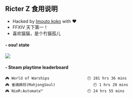 ## Ricter Z 食用说明
- Hacked by [Imouto koko](https://osu.ppy.sh/users/7679162) with ❤️
- FFXIV 天下第一！
- 喜欢猫猫，是个冇猫孤儿

#### - osu! state
![](http://97.64.19.89:8080/api/v1/stat/4448675)

<!-- steam-box start -->
#### - Steam playtime leaderboard
```text
🎮 World of Warships                 🕘 281 hrs 36 mins
🎮 雀魂麻将(MahjongSoul)                 🕘 1 hrs 29 mins
🎮 NieR:Automata™                    🕘 24 hrs 55 mins
```
<!-- Powered by https://github.com/YouEclipse/steam-box . -->
<!-- steam-box end -->
